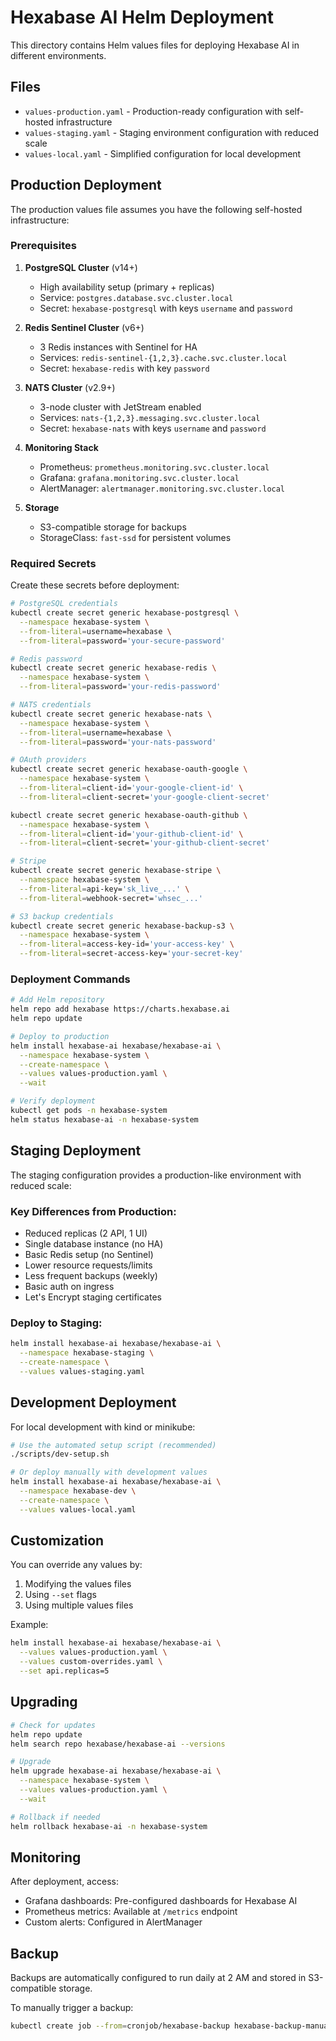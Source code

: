 # Hexabase AI Helm Deployment

This directory contains Helm values files for deploying Hexabase AI in different environments.

## Files

- `values-production.yaml` - Production-ready configuration with self-hosted infrastructure
- `values-staging.yaml` - Staging environment configuration with reduced scale
- `values-local.yaml` - Simplified configuration for local development

## Production Deployment

The production values file assumes you have the following self-hosted infrastructure:

### Prerequisites

1. **PostgreSQL Cluster** (v14+)
   - High availability setup (primary + replicas)
   - Service: `postgres.database.svc.cluster.local`
   - Secret: `hexabase-postgresql` with keys `username` and `password`

2. **Redis Sentinel Cluster** (v6+)
   - 3 Redis instances with Sentinel for HA
   - Services: `redis-sentinel-{1,2,3}.cache.svc.cluster.local`
   - Secret: `hexabase-redis` with key `password`

3. **NATS Cluster** (v2.9+)
   - 3-node cluster with JetStream enabled
   - Services: `nats-{1,2,3}.messaging.svc.cluster.local`
   - Secret: `hexabase-nats` with keys `username` and `password`

4. **Monitoring Stack**
   - Prometheus: `prometheus.monitoring.svc.cluster.local`
   - Grafana: `grafana.monitoring.svc.cluster.local`
   - AlertManager: `alertmanager.monitoring.svc.cluster.local`

5. **Storage**
   - S3-compatible storage for backups
   - StorageClass: `fast-ssd` for persistent volumes

### Required Secrets

Create these secrets before deployment:

```bash
# PostgreSQL credentials
kubectl create secret generic hexabase-postgresql \
  --namespace hexabase-system \
  --from-literal=username=hexabase \
  --from-literal=password='your-secure-password'

# Redis password
kubectl create secret generic hexabase-redis \
  --namespace hexabase-system \
  --from-literal=password='your-redis-password'

# NATS credentials
kubectl create secret generic hexabase-nats \
  --namespace hexabase-system \
  --from-literal=username=hexabase \
  --from-literal=password='your-nats-password'

# OAuth providers
kubectl create secret generic hexabase-oauth-google \
  --namespace hexabase-system \
  --from-literal=client-id='your-google-client-id' \
  --from-literal=client-secret='your-google-client-secret'

kubectl create secret generic hexabase-oauth-github \
  --namespace hexabase-system \
  --from-literal=client-id='your-github-client-id' \
  --from-literal=client-secret='your-github-client-secret'

# Stripe
kubectl create secret generic hexabase-stripe \
  --namespace hexabase-system \
  --from-literal=api-key='sk_live_...' \
  --from-literal=webhook-secret='whsec_...'

# S3 backup credentials
kubectl create secret generic hexabase-backup-s3 \
  --namespace hexabase-system \
  --from-literal=access-key-id='your-access-key' \
  --from-literal=secret-access-key='your-secret-key'
```

### Deployment Commands

```bash
# Add Helm repository
helm repo add hexabase https://charts.hexabase.ai
helm repo update

# Deploy to production
helm install hexabase-ai hexabase/hexabase-ai \
  --namespace hexabase-system \
  --create-namespace \
  --values values-production.yaml \
  --wait

# Verify deployment
kubectl get pods -n hexabase-system
helm status hexabase-ai -n hexabase-system
```

## Staging Deployment

The staging configuration provides a production-like environment with reduced scale:

### Key Differences from Production:
- Reduced replicas (2 API, 1 UI)
- Single database instance (no HA)
- Basic Redis setup (no Sentinel)
- Lower resource requests/limits
- Less frequent backups (weekly)
- Basic auth on ingress
- Let's Encrypt staging certificates

### Deploy to Staging:
```bash
helm install hexabase-ai hexabase/hexabase-ai \
  --namespace hexabase-staging \
  --create-namespace \
  --values values-staging.yaml
```

## Development Deployment

For local development with kind or minikube:

```bash
# Use the automated setup script (recommended)
./scripts/dev-setup.sh

# Or deploy manually with development values
helm install hexabase-ai hexabase/hexabase-ai \
  --namespace hexabase-dev \
  --create-namespace \
  --values values-local.yaml
```

## Customization

You can override any values by:

1. Modifying the values files
2. Using `--set` flags
3. Using multiple values files

Example:
```bash
helm install hexabase-ai hexabase/hexabase-ai \
  --values values-production.yaml \
  --values custom-overrides.yaml \
  --set api.replicas=5
```

## Upgrading

```bash
# Check for updates
helm repo update
helm search repo hexabase/hexabase-ai --versions

# Upgrade
helm upgrade hexabase-ai hexabase/hexabase-ai \
  --namespace hexabase-system \
  --values values-production.yaml \
  --wait

# Rollback if needed
helm rollback hexabase-ai -n hexabase-system
```

## Monitoring

After deployment, access:
- Grafana dashboards: Pre-configured dashboards for Hexabase AI
- Prometheus metrics: Available at `/metrics` endpoint
- Custom alerts: Configured in AlertManager

## Backup

Backups are automatically configured to run daily at 2 AM and stored in S3-compatible storage.

To manually trigger a backup:
```bash
kubectl create job --from=cronjob/hexabase-backup hexabase-backup-manual -n hexabase-system
```